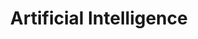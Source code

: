 ---
types: "word"

title: "Artificial Intelligence"

categories: ['']

tags: ['Artificial', 'Intelligence']

arabic: 'الذكاء الاصطناعي'

arexps: []

enwords: ['Artificial Intelligence']

enexps: []

arlexicons: 'ذ'

enlexicons: 'A'

authors: ['Ruqayya Roshdy']

translators: ['']

citations: 'العربية والذكاء الاصطناعي'

sources: 'مركز الملك عبدالله بن عبدالعزيز الدولي لخدمة اللغة العربية'

word: "true"

slug: ""
---